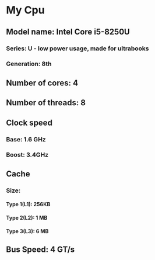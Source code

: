# My Cpu
## Model name: Intel Core i5-8250U
### Series: U - low power usage, made for ultrabooks
### Generation: 8th
## Number of cores: 4
## Number of threads: 8
## Clock speed
### Base: 1.6 GHz
### Boost: 3.4GHz
## Cache
### Size:
#### Type 1(L1): 256KB
#### Type 2(L2): 1 MB
#### Type 3(L3): 6 MB
## Bus Speed: 4 GT/s
